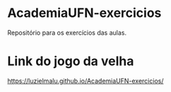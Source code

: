 # AcademiaUFN-exercicios
Repositório para os exercícios das aulas.

# Link do jogo da velha
https://luzielmalu.github.io/AcademiaUFN-exercicios/





